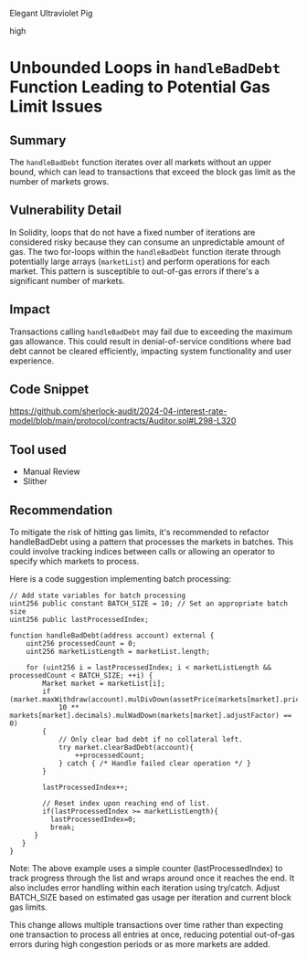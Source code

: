 Elegant Ultraviolet Pig

high

# Unbounded Loops in `handleBadDebt` Function Leading to Potential Gas Limit Issues

## Summary
The `handleBadDebt` function iterates over all markets without an upper bound, which can lead to transactions that exceed the block gas limit as the number of markets grows.
## Vulnerability Detail
In Solidity, loops that do not have a fixed number of iterations are considered risky because they can consume an unpredictable amount of gas. The two for-loops within the `handleBadDebt` function iterate through potentially large arrays (`marketList`) and perform operations for each market. This pattern is susceptible to out-of-gas errors if there's a significant number of markets.
## Impact
Transactions calling `handleBadDebt` may fail due to exceeding the maximum gas allowance. This could result in denial-of-service conditions where bad debt cannot be cleared efficiently, impacting system functionality and user experience.
## Code Snippet
https://github.com/sherlock-audit/2024-04-interest-rate-model/blob/main/protocol/contracts/Auditor.sol#L298-L320
## Tool used
- Manual Review
- Slither
## Recommendation
To mitigate the risk of hitting gas limits, it's recommended to refactor handleBadDebt using a pattern that processes the markets in batches. This could involve tracking indices between calls or allowing an operator to specify which markets to process.

Here is a code suggestion implementing batch processing:
```solidity
// Add state variables for batch processing
uint256 public constant BATCH_SIZE = 10; // Set an appropriate batch size
uint256 public lastProcessedIndex;

function handleBadDebt(address account) external {
    uint256 processedCount = 0;
    uint256 marketListLength = marketList.length;

    for (uint256 i = lastProcessedIndex; i < marketListLength && processedCount < BATCH_SIZE; ++i) {
        Market market = marketList[i];
        if (market.maxWithdraw(account).mulDivDown(assetPrice(markets[market].priceFeed), 
            10 ** markets[market].decimals).mulWadDown(markets[market].adjustFactor) == 0)
        {
            // Only clear bad debt if no collateral left.
            try market.clearBadDebt(account){
                ++processedCount;
            } catch { /* Handle failed clear operation */ }
        }

        lastProcessedIndex++;
        
        // Reset index upon reaching end of list.
        if(lastProcessedIndex >= marketListLength){
          lastProcessedIndex=0;
          break;
      }
   }
}
```
Note: The above example uses a simple counter (lastProcessedIndex) to track progress through the list and wraps around once it reaches the end. It also includes error handling within each iteration using try/catch. Adjust BATCH_SIZE based on estimated gas usage per iteration and current block gas limits.

This change allows multiple transactions over time rather than expecting one transaction to process all entries at once, reducing potential out-of-gas errors during high congestion periods or as more markets are added.